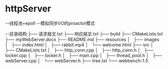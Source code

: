 # httpServer
--线程池+epoll
--模拟同步I/O的proactor模式
    
--目录结构
    ├── 请求报文.txt
    ├── 响应报文.txt
    ├── build
    ├── CMakeLists.txt
    ├── myWebServer.docx
    ├── README.md
    ├── resources
    │   ├── images
    │   ├── index.html
    │   ├── rabbit.mp4
    │   └── welcome.html
    ├── src
    │   ├── CMakeLists.txt
    │   ├── http_conn.cpp
    │   ├── http_conn.h
    │   ├── locker.cpp
    │   ├── locker.h
    │   ├── main.cpp
    │   ├── thread_pool.h
    │   ├── webServer.cpp
    │   └── webServer.h
    ├── tree.txt
    └── webbench-1.5
